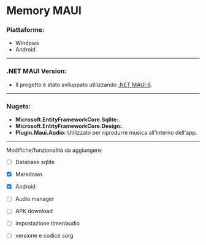 # Memory MAUI

### Piattaforme:
- Windows
- Android
---
### .NET MAUI Version:
- Il progetto è stato sviluppato utilizzando [.NET MAUI 6](https://learn.microsoft.com/it-it/dotnet/maui/what-is-maui?view=net-maui-6.0).
---
### Nugets:
- **Microsoft.EntityFrameworkCore.Sqlite:**.
- **Microsoft.EntityFrameworkCore.Design:**.
- **Plugin.Maui.Audio:** Utilizzato per riprodurre musica all'interno dell'app.
---
Modifiche/funzionalità da aggiungere:
- [ ] Database sqlite
- [x] Markdown
- [x] Android
- [ ] Audio manager
- [ ] APK download
- [ ] impostazione timer/audio
- [ ] versione e codice sorg

